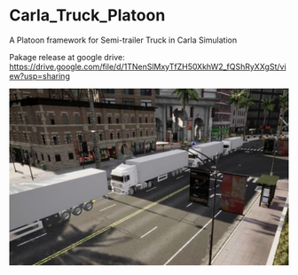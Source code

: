 # Carla_Truck_Platoon
A Platoon framework for Semi-trailer Truck in Carla Simulation

Pakage release at google drive: 
https://drive.google.com/file/d/1TNenSlMxyTfZH50XkhW2_fQShRyXXgSt/view?usp=sharing

![](./assets/front.jpg)

